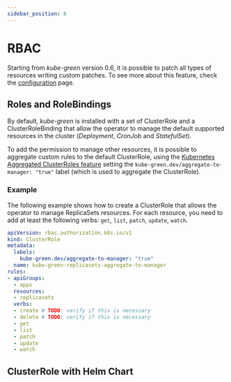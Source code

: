 ```yaml
---
sidebar_position: 6
---
```


# RBAC

Starting from *kube-green* version 0.6, it is possible to patch all types of resources writing custom patches.
To see more about this feature, check the [configuration](../configuration.md) page.

## Roles and RoleBindings

By default, *kube-green* is installed with a set of ClusterRole and a ClusterRoleBinding that allow the operator to manage the default supported resources in the cluster (*Deployment*, *CronJob* and *StatefulSet*).

To add the permission to manage other resources, it is possible to aggregate custom rules to the default ClusterRole, using the [Kubernetes Aggregated ClusterRoles feature](https://kubernetes.io/docs/reference/access-authn-authz/rbac/#aggregated-clusterroles) setting the `kube-green.dev/aggregate-to-manager: "true"` label (which is used to aggregate the ClusterRole).

### Example

The following example shows how to create a ClusterRole that allows the operator to manage ReplicaSets resources. For each resource, you need to add at least the following verbs: `get`, `list`, `patch`, `update`, `watch`.
<!-- TODO: verify that create and delete verbs can be not set -->

```yaml
apiVersion: rbac.authorization.k8s.io/v1
kind: ClusterRole
metadata:
  labels:
    kube-green.dev/aggregate-to-manager: "true"
  name: kube-green-replicasets-aggregate-to-manager
rules:
- apiGroups:
  - apps
  resources:
  - replicasets
  verbs:
  - create # TODO: verify if this is necessary
  - delete # TODO: verify if this is necessary
  - get
  - list
  - patch
  - update
  - watch
```

## ClusterRole with Helm Chart

<!-- TODO: -->
